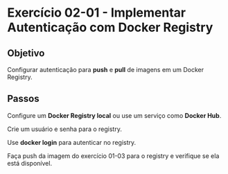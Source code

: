 # Exercício 02-01 - Implementar Autenticação com Docker Registry

## Objetivo
Configurar autenticação para **push** e **pull** de imagens em um Docker Registry.

## Passos

Configure um **Docker Registry local** ou use um serviço como **Docker Hub**.  

Crie um usuário e senha para o registry.  

Use **docker login** para autenticar no registry.  

Faça push da imagem do exercício 01-03 para o registry e verifique se ela está disponível.  

